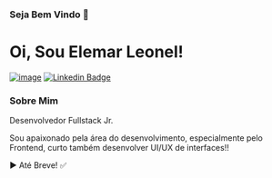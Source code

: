 ### Seja Bem Vindo 👋

# Oi, Sou Elemar Leonel!
[![image](https://img.shields.io/badge/Instagram-E4405F?style=flat-square&logo=instagram&logoColor=white)](https://www.instagram.com/elemar_leonel/)
[![Linkedin Badge](https://img.shields.io/badge/-LinkedIn-blue?style=flat-square&logo=Linkedin&logoColor=white&link=https://www.linkedin.com/in/marianne-dutra-0086801a1/)](https://www.linkedin.com/in/elemarleonel/)


### Sobre Mim
Desenvolvedor Fullstack Jr.

Sou apaixonado pela área do desenvolvimento, especialmente pelo Frontend, curto também desenvolver UI/UX de interfaces!!

 ▶ Até Breve! ✅

<!--
**ItamarAlves/ItamarAlves** is a ✨ _special_ ✨ repository because its `README.md` (this file) appears on your GitHub profile.

Here are some ideas to get you started:

- 🔭 I’m currently working on ...
- 🌱 I’m currently learning ...
- 👯 I’m looking to collaborate on ...
- 🤔 I’m looking for help with ...
- 💬 Ask me about ...
- 📫 How to reach me: ...
- 😄 Pronouns: ...
- ⚡ Fun fact: ...
-->
